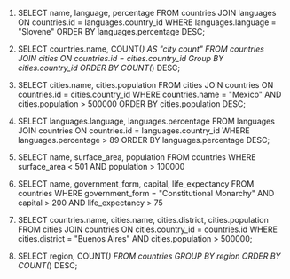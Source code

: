1. 	SELECT name, language, percentage FROM countries
	JOIN languages ON countries.id = languages.country_id
	WHERE languages.language = "Slovene"
	ORDER BY languages.percentage DESC;

2.	SELECT countries.name, 
	COUNT(*) AS "city count"
	FROM countries
	JOIN cities ON countries.id = cities.country_id
	Group BY cities.country_id
	ORDER BY COUNT(*) DESC;

3.	SELECT cities.name, cities.population FROM cities
	JOIN countries ON countries.id = cities.country_id
	WHERE countries.name = "Mexico" AND cities.population > 500000
	ORDER BY cities.population DESC;

4.	SELECT languages.language, languages.percentage FROM languages
	JOIN countries ON countries.id = languages.country_id
	WHERE languages.percentage > 89
	ORDER BY languages.percentage DESC;

5. 	SELECT name, surface_area, population FROM countries
	WHERE surface_area < 501 AND population > 100000

6.	SELECT name, government_form, capital, life_expectancy FROM countries
	WHERE government_form = "Constitutional Monarchy" AND capital > 200 AND life_expectancy > 75

7. 	SELECT countries.name, cities.name, cities.district, cities.population FROM cities
	JOIN countries ON cities.country_id = countries.id
	WHERE cities.district = "Buenos Aires" AND cities.population > 500000;

8.	SELECT region, COUNT(*) FROM countries
	GROUP BY region
	ORDER BY COUNT(*) DESC;
